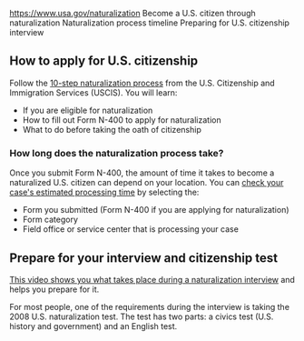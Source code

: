 

https://www.usa.gov/naturalization
Become a U.S. citizen through naturalization
Naturalization process timeline
Preparing for U.S. citizenship interview

**How to apply for U.S. citizenship**
-------------------------------------

Follow the
[10-step naturalization process](https://www.uscis.gov/citizenship/learn-about-citizenship/10-steps-to-naturalization)
from the U.S. Citizenship and Immigration Services (USCIS). You will learn:

* If you are eligible for naturalization
* How to fill out Form N-400 to apply for naturalization
* What to do before taking the oath of citizenship

### How long does the naturalization process take?

Once you submit Form N-400, the amount of time it takes to become a naturalized U.S. citizen can depend on your location. You can
[check your case's estimated processing time](https://egov.uscis.gov/processing-times/)
by selecting the:

* Form you submitted (Form N-400 if you are applying for naturalization)
* Form category
* Field office or service center that is processing your case

**Prepare for your interview and citizenship test**
---------------------------------------------------

[This video shows you what takes place during a naturalization interview](https://www.uscis.gov/citizenship/learn-about-citizenship/the-naturalization-interview-and-test)
and helps you prepare for it.

For most people, one of the requirements during the interview is taking the 2008 U.S. naturalization test. The test has two parts: a civics test (U.S. history and government) and an English test.
